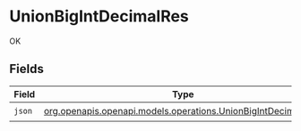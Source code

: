 # UnionBigIntDecimalRes

OK


## Fields

| Field                                                                                                              | Type                                                                                                               | Required                                                                                                           | Description                                                                                                        |
| ------------------------------------------------------------------------------------------------------------------ | ------------------------------------------------------------------------------------------------------------------ | ------------------------------------------------------------------------------------------------------------------ | ------------------------------------------------------------------------------------------------------------------ |
| `json`                                                                                                             | [org.openapis.openapi.models.operations.UnionBigIntDecimalJson](../../models/operations/UnionBigIntDecimalJson.md) | :heavy_check_mark:                                                                                                 | N/A                                                                                                                |